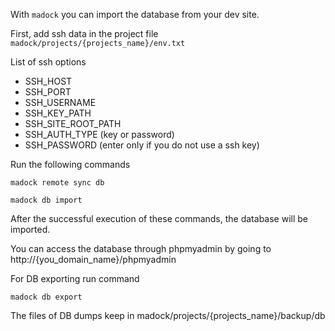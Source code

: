 With `madock` you can import the database from your dev site.

First, add ssh data in the project file `madock/projects/{projects_name}/env.txt`

List of ssh options
* SSH_HOST
* SSH_PORT
* SSH_USERNAME
* SSH_KEY_PATH
* SSH_SITE_ROOT_PATH
* SSH_AUTH_TYPE (key or password)
* SSH_PASSWORD (enter only if you do not use a ssh key)

Run the following commands
```
madock remote sync db
```
```
madock db import
```
After the successful execution of these commands, the database will be imported.

You can access the database through phpmyadmin by going to http://{you_domain_name}/phpmyadmin

For DB exporting run command
```
madock db export
```
The files of DB dumps keep in madock/projects/{projects_name}/backup/db
